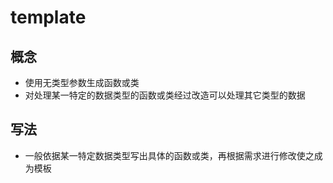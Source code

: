 # template

## 概念

- 使用无类型参数生成函数或类
- 对处理某一特定的数据类型的函数或类经过改造可以处理其它类型的数据

## 写法

- 一般依据某一特定数据类型写出具体的函数或类，再根据需求进行修改使之成为模板
